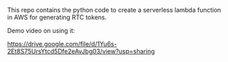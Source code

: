This repo contains the python code to create a serverless lambda function in AWS for generating RTC tokens.     

Demo video on using it:

https://drive.google.com/file/d/1Yu6s-2Et8S75UrsYtcd5Dfe2eAvJbg03/view?usp=sharing
